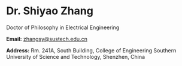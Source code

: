 # Dr. Shiyao Zhang

Doctor of Philosophy in Electrical Engineering

**Email:**    <zhangsy@sustech.edu.cn>

**Address:**  Rm. 241A, South Building, College of Engineering
Southern University of Science and Technology, Shenzhen, China
